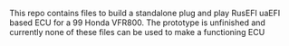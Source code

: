 This repo contains files to build a standalone plug and play RusEFI uaEFI based ECU for a 99 Honda VFR800. The prototype is unfinished and currently none of these files can be used to make a functioning ECU
